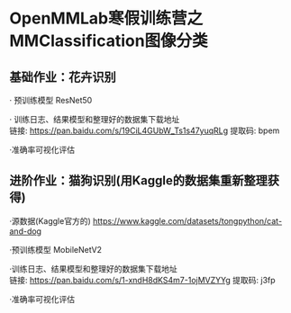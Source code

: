 # OpenMMLab寒假训练营之MMClassification图像分类
## 基础作业：花卉识别
· 预训练模型 ResNet50  

· 训练日志、结果模型和整理好的数据集下载地址  
    链接: https://pan.baidu.com/s/19CiL4GUbW_Ts1s47yuqRLg 提取码: bpem 
    
·准确率可视化评估  

##  进阶作业：猫狗识别(用Kaggle的数据集重新整理获得)
·源数据(Kaggle官方的)  https://www.kaggle.com/datasets/tongpython/cat-and-dog  

·预训练模型  MobileNetV2  

·训练日志、结果模型和整理好的数据集下载地址  
    链接: https://pan.baidu.com/s/1-xndH8dKS4m7-1ojMVZYYg 提取码: j3fp  
    
·准确率可视化评估  
